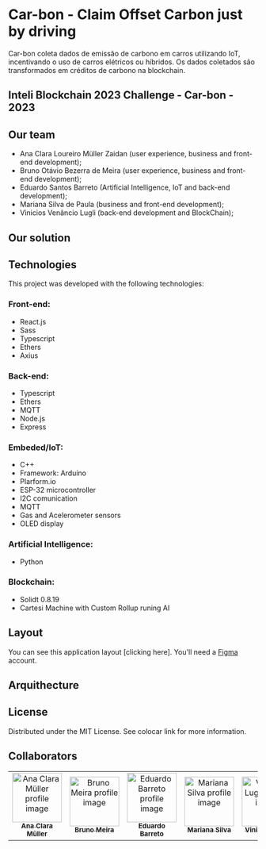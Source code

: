 # Car-bon - Claim Offset Carbon just by driving 
Car-bon coleta dados de emissão de carbono em carros utilizando IoT, incentivando o uso de carros elétricos ou híbridos. Os dados coletados são transformados em créditos de carbono na blockchain.
## Inteli Blockchain 2023 Challenge - Car-bon - 2023


## Our team
- Ana Clara Loureiro Müller Zaidan (user experience, business and front-end development);
- Bruno Otávio Bezerra de Meira (user experience, business and front-end development);
- Eduardo Santos Barreto (Artificial Intelligence, IoT and back-end development);
- Mariana Silva de Paula (business and front-end development);
- Vinicios Venâncio Lugli (back-end development and BlockChain);

## Our solution


## Technologies

 This project was developed with the following technologies:
 
 ### Front-end:
 - React.js
 - Sass
 - Typescript
 - Ethers
 - Axius
 
 ### Back-end:
 - Typescript
 - Ethers
 - MQTT
 - Node.js
 - Express
 
 ### Embeded/IoT:
 - C++
 - Framework: Arduíno
 - Plarform.io
 - ESP-32 microcontroller
 - I2C comunication
 - MQTT
 - Gas and Acelerometer sensors
 - OLED display
 
 ### Artificial Intelligence:
 - Python
 
 ### Blockchain:
 - Solidt 0.8.19
 - Cartesi Machine with Custom Rollup runing AI

## Layout

You can see this application layout  [clicking here]. You'll need a  [Figma](https://www.figma.com/)  account.

## Arquithecture


## License

Distributed under the MIT License. See  colocar link  for more information.

## Collaborators 
<table>
  <tr>
    <td align="center">
      <a href="https://www.linkedin.com/in/ana-clara-loureiro-muller-zaidan/">
        <img src="https://media.licdn.com/dms/image/C4E03AQFESfiDsz5Reg/profile-displayphoto-shrink_800_800/0/1646850304947?e=1688601600&v=beta&t=ZjRBXNdeJ_yFPBBZ_b0cX9ly3eWj41qfTrhmCfsCt_U" width="100px;" alt="Ana Clara Müller profile image"/><br>
        <sub>
          <b>Ana Clara Müller</b>
        </sub>
      </a>
    </td>
    <td align="center">
      <a href="https://www.linkedin.com/in/bruno-omeira/">
        <img src="https://media.licdn.com/dms/image/D4E03AQETENKvzzStCQ/profile-displayphoto-shrink_800_800/0/1675081848558?e=1688601600&v=beta&t=OM0sv27IFqzBhywTaoa--r1RQFTRebAaMUIq_yen5yQ" width="100px;" alt="Bruno Meira profile image"/><br>
        <sub>
          <b>Bruno Meira</b>
        </sub>
      </a>
    </td>
    <td align="center">
      <a href="https://www.linkedin.com/in/eduardosbarreto/">
        <img src="https://media.licdn.com/dms/image/D4D03AQHcmdXszbRiEA/profile-displayphoto-shrink_400_400/0/1674764013909?e=1688601600&v=beta&t=SlwqWDqdgfXin1SxXfs1JJ7r122Y6bOJtch5T9hcfpk" width="100px;" alt="Eduardo Barreto profile image"/><br>
        <sub>
          <b>Eduardo Barreto</b>
        </sub>
      </a>
    </td>
    <td align="center">
      <a href="https://www.linkedin.com/in/mariana-silva-paula/">
        <img src="https://media.licdn.com/dms/image/C4D03AQHSps6wu6sSFg/profile-displayphoto-shrink_800_800/0/1653334808256?e=1688601600&v=beta&t=4ERwwYt_J7oHodDMj_yrqdNFa-tV5zxSFw8cJ4WtG2Y" width="100px;" alt="Mariana Silva profile image"/><br>
        <sub>
          <b>Mariana Silva</b>
        </sub>
      </a>
    </td>
    <td align="center">
      <a href="https://www.linkedin.com/in/vinicioslugli/">
        <img src="https://media.licdn.com/dms/image/C4D03AQG_4HA0i2JZ9g/profile-displayphoto-shrink_800_800/0/1615483031781?e=1688601600&v=beta&t=lEg0U8P_N5dQneZYdBBJYI-7FjhztQAyBTpZDw2EnuM" width="100px;" alt="Vinicios Lugli profile image"/><br>
        <sub>
          <b>Vinicios Lugli</b>
        </sub>
      </a>
    </td>
  </tr>
</table>
